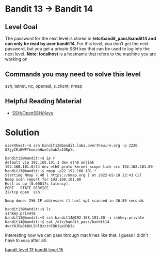 <h1>Bandit 13 &#x2192; Bandit 14 </h1>

<h2 id="level-goal">Level Goal</h2>
<p>The password for the next level is stored in
<strong>/etc/bandit_pass/bandit14 and can only be read by user
bandit14</strong>. For this level, you don’t get the next password, but you
get a private SSH key that can be used to log into the next level.
<strong>Note:</strong> <strong>localhost</strong> is a hostname that refers to the machine
you are working on</p>

<h2 id="commands-you-may-need-to-solve-this-level">Commands you may need to solve this level</h2>
<p>ssh, telnet, nc, openssl, s_client, nmap</p>

<h2 id="helpful-reading-material">Helpful Reading Material</h2>
<ul>
  <li><a href="https://help.ubuntu.com/community/SSH/OpenSSH/Keys">SSH/OpenSSH/Keys</a></li>
</ul>


<h1>Solution</h1>

```
user@host:~$ ssh bandit13@bandit.labs.overthewire.org -p 2220
8ZjyCRiBWFYkneahHwxCv3wb2a1ORpYL

bandit13@bandit:~$ ip r
default via 192.168.101.1 dev eth0 onlink
192.168.101.0/24 dev eth0 proto kernel scope link src 192.168.101.80
bandit13@bandit:~$ nmap -p22 192.168.101.*
Starting Nmap 7.40 ( https://nmap.org ) at 2022-02-18 22:43 CET
Nmap scan report for 192.168.101.80
Host is up (0.00017s latency).
PORT   STATE SERVICE
22/tcp open  ssh

Nmap done: 256 IP addresses (1 host up) scanned in 36.80 seconds

bandit13@bandit:~$ ls
sshkey.private
bandit13@bandit:~$ ssh bandit14@192.168.101.80 -i sshkey.private
bandit14@bandit:~$ cat /etc/bandit_pass/bandit14
4wcYUJFw0k0XLShlDzztnTBHiqxU3b3e
```

Interesting how we can pass through machines like that. I guess I didn't have to `nmap` after all.

[bandit level 13](13.md)
[bandit level 15](15.md)
